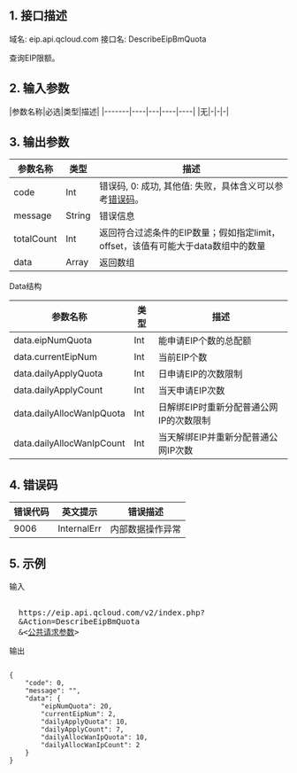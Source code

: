 ## 1. 接口描述
 
域名: eip.api.qcloud.com
接口名: DescribeEipBmQuota

查询EIP限额。

## 2. 输入参数
 
|参数名称|必选|类型|描述|
|-------|----|---|----|----|
|无|-|-|-|


## 3. 输出参数
| 参数名称 | 类型 | 描述 |
|---------|---------|---------|
| code |  Int | 错误码, 0: 成功, 其他值: 失败，具体含义可以参考[错误码](/doc/api/456/6725)。 |
| message |   String | 错误信息 |
|  totalCount  |  Int |  返回符合过滤条件的EIP数量；假如指定limit，offset，该值有可能大于data数组中的数量 |
| data |   Array | 返回数组 |

Data结构

|参数名称|类型|描述|
|---|---|---|
| data.eipNumQuota | Int | 能申请EIP个数的总配额 | 
| data.currentEipNum | Int | 当前EIP个数| 
| data.dailyApplyQuota | Int | 日申请EIP的次数限制| 
| data.dailyApplyCount | Int | 当天申请EIP次数| 
| data.dailyAllocWanIpQuota | Int | 日解绑EIP时重新分配普通公网IP的次数限制| 
| data.dailyAllocWanIpCount | Int | 当天解绑EIP并重新分配普通公网IP次数 |

## 4. 错误码
|错误代码|英文提示|错误描述|
|---|---|---|
|9006|InternalErr|内部数据操作异常|

## 5. 示例
 
输入
<pre>

  https://eip.api.qcloud.com/v2/index.php?
  &Action=DescribeEipBmQuota
  &<<a href="https://www.qcloud.com/doc/api/229/6976">公共请求参数</a>>
</pre>

输出
```

{
    "code": 0,
    "message": "",
    "data": {
        "eipNumQuota": 20,
        "currentEipNum": 2,
        "dailyApplyQuota": 10,
        "dailyApplyCount": 7,
        "dailyAllocWanIpQuota": 10,
        "dailyAllocWanIpCount": 2    
    }
}

```

